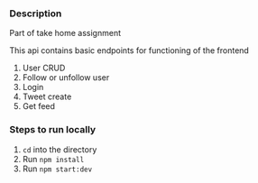 ### Description

  Part of take home assignment

  This api contains basic endpoints for functioning of the frontend
  1. User CRUD
  2. Follow or unfollow user
  3. Login
  4. Tweet create
  5. Get feed

### Steps to run locally
  1. `cd` into the directory
  2. Run `npm install`
  3. Run `npm start:dev`
